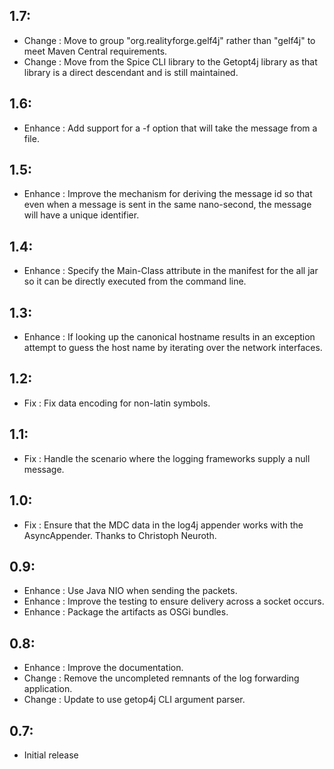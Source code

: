 ## 1.7:

* Change   : Move to group "org.realityforge.gelf4j" rather than "gelf4j" to meet Maven
             Central requirements.
* Change   : Move from the Spice CLI library to the Getopt4j library as that library
             is a direct descendant and is still maintained.

## 1.6:

* Enhance  : Add support for a -f option that will take the message from a file.

## 1.5:

* Enhance  : Improve the mechanism for deriving the message id so that even when a message
             is sent in the same nano-second, the message will have a unique identifier.

## 1.4:

* Enhance  : Specify the Main-Class attribute in the manifest for the all jar so it can be
             directly executed from the command line.

## 1.3:

* Enhance  : If looking up the canonical hostname results in an exception attempt to guess the host name by iterating
             over the network interfaces.
## 1.2:

* Fix      : Fix data encoding for non-latin symbols.

## 1.1:

* Fix      : Handle the scenario where the logging frameworks supply a null message.

## 1.0:

* Fix      : Ensure that the MDC data in the log4j appender works with 
             the AsyncAppender. Thanks to Christoph Neuroth.

## 0.9:

* Enhance  : Use Java NIO when sending the packets.
* Enhance  : Improve the testing to ensure delivery across a socket occurs.
* Enhance  : Package the artifacts as OSGi bundles.

## 0.8:

* Enhance  : Improve the documentation.
* Change   : Remove the uncompleted remnants of the log forwarding application.
* Change   : Update to use getop4j CLI argument parser.

## 0.7:

* Initial release

